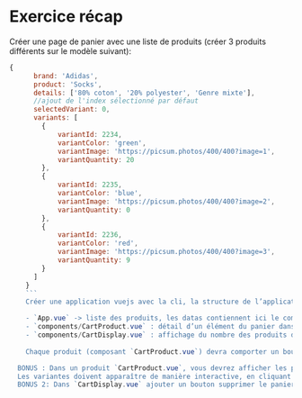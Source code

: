 # Exercice récap

Créer une page de panier avec une liste de produits (créer 3 produits différents sur le modèle suivant):

```js
{
      brand: 'Adidas',
      product: 'Socks',
      details: ['80% coton', '20% polyester', 'Genre mixte'],
      //ajout de l'index sélectionné par défaut
      selectedVariant: 0,
      variants: [
        {
            variantId: 2234,
            variantColor: 'green',
            variantImage: 'https://picsum.photos/400/400?image=1',
            variantQuantity: 20
        },
        {
            variantId: 2235,
            variantColor: 'blue',
            variantImage: 'https://picsum.photos/400/400?image=2',
            variantQuantity: 0
        },
        {
            variantId: 2236,
            variantColor: 'red',
            variantImage: 'https://picsum.photos/400/400?image=3',
            variantQuantity: 9
        }
      ]
    }
    ```
    Créer une application vuejs avec la cli, la structure de l’application sera la suivante :

    - `App.vue` -> liste des produits, les datas contiennent ici le compteur de produit dans le panier et la structure des données (la liste des produits)
    - `components/CartProduct.vue` : détail d’un élément du panier dans lequel vous devez injecter la donnée d'un produit pour l'afficher
    - `components/CartDisplay.vue` : affichage du nombre des produits dans le panier, vous devez injecter la donnée du compteur panier ici
    
    Chaque produit (composant `CartProduct.vue`) devra comporter un bouton ajouter au panier. Cet événement devra mettre à jour le panier dans le parent `App.vue`. Il devra également mettre à jour le compteur de produit se trouvant dans `CartDisplay.vue`

  BONUS : Dans un produit `CartProduct.vue`, vous devrez afficher les propriétés de chaque produit, ainsi que ses variantes de couleur ou d’image.
  Les variantes doivent apparaître de manière interactive, en cliquant sur une couleur ou une image, le produit devra se mettre à jour avec les variantes correspondantes.
  BONUS 2: Dans `CartDisplay.vue` ajouter un bouton supprimer le panier.